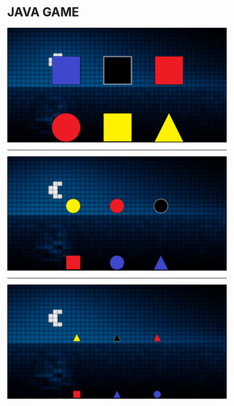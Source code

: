 # JAVA GAME

<p align="center">
    <img src="img/img01.png" />
</p>
<hr>
<p align="center">
    <img src="img/img02.png" />
</p>
<hr>
<p align="center">
    <img src="img/img03.png" />
</p>